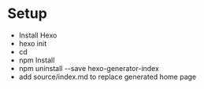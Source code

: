 Setup
=====

  * Install Hexo
  * hexo init
  * cd 
  * npm Install
  * npm uninstall --save hexo-generator-index
  * add source/index.md to replace generated home page
